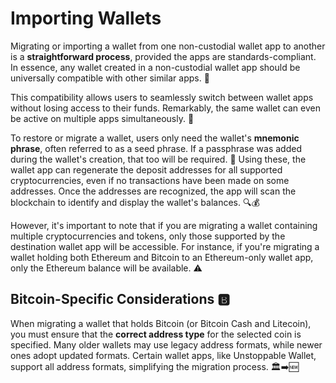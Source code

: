 # Importing Wallets
Migrating or importing a wallet from one non-custodial wallet app to another is a **straightforward process**, provided the apps are standards-compliant. In essence, any wallet created in a non-custodial wallet app should be universally compatible with other similar apps. 🔀

This compatibility allows users to seamlessly switch between wallet apps without losing access to their funds. Remarkably, the same wallet can even be active on multiple apps simultaneously. 🔗

To restore or migrate a wallet, users only need the wallet's **mnemonic phrase**, often referred to as a seed phrase. If a passphrase was added during the wallet's creation, that too will be required. 🔑 Using these, the wallet app can regenerate the deposit addresses for all supported cryptocurrencies, even if no transactions have been made on some addresses. Once the addresses are recognized, the app will scan the blockchain to identify and display the wallet's balances. 🔍💰

However, it's important to note that if you are migrating a wallet containing multiple cryptocurrencies and tokens, only those supported by the destination wallet app will be accessible. For instance, if you're migrating a wallet holding both Ethereum and Bitcoin to an Ethereum-only wallet app, only the Ethereum balance will be available. ⚠️

## Bitcoin-Specific Considerations 🅱️
When migrating a wallet that holds Bitcoin (or Bitcoin Cash and Litecoin), you must ensure that the **correct address type** for the selected coin is specified. Many older wallets may use legacy address formats, while newer ones adopt updated formats. Certain wallet apps, like Unstoppable Wallet, support all address formats, simplifying the migration process. 🏛️➡️🆕